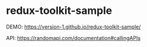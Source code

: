 # redux-toolkit-sample

DEMO: https://version-1.github.io/redux-toolkit-sample/

API: https://randomapi.com/documentation#callingAPIs
